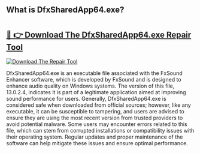 ## What is DfxSharedApp64.exe? 

# <h2><a href="https://exedetect.com/download.php?DfxSharedApp64.exe">🔗 👉 Download The DfxSharedApp64.exe Repair Tool</a></h2>

[![Download The Repair Tool](https://exedetect.com/download-button.jpg)](https://exedetect.com/download.php?DfxSharedApp64.exe)

DfxSharedApp64.exe is an executable file associated with the FxSound Enhancer software, which is developed by FxSound and is designed to enhance audio quality on Windows systems. The version of this file, 13.0.2.4, indicates it is part of a legitimate application aimed at improving sound performance for users. Generally, DfxSharedApp64.exe is considered safe when downloaded from official sources; however, like any executable, it can be susceptible to tampering, and users are advised to ensure they are using the most recent version from trusted providers to avoid potential malware. Some users may encounter errors related to this file, which can stem from corrupted installations or compatibility issues with their operating system. Regular updates and proper maintenance of the software can help mitigate these issues and ensure optimal performance.
